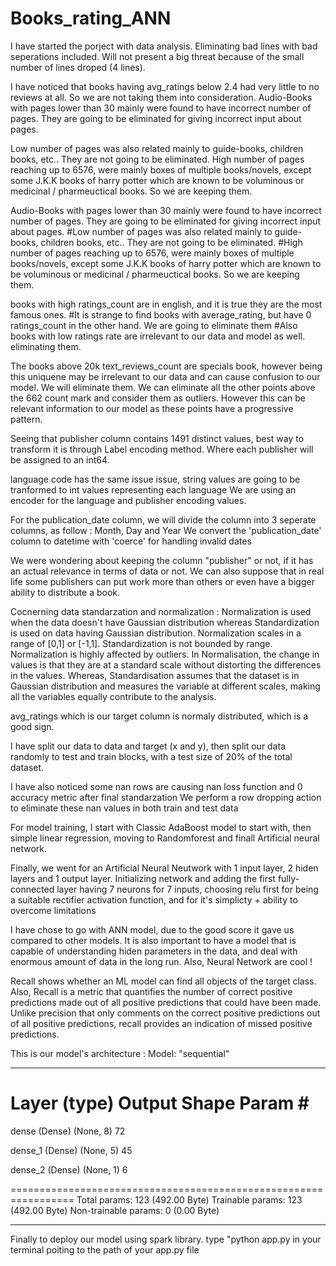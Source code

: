 # Books_rating_ANN

I have started the porject with data analysis. Eliminating bad lines with bad seperations included. 
Will not present a big threat because of the small number of lines droped (4 lines).

I have noticed that books having avg_ratings below 2.4 had very little to no reviews at all. So we are not taking them into consideration.
Audio-Books with pages lower than 30 mainly were found to have incorrect number of pages. They are going to be eliminated for giving incorrect input about pages.

Low number of pages was also related mainly to guide-books, children books, etc.. They are not going to be eliminated. High number of pages reaching up to 6576, were 
mainly boxes of multiple books/novels, except some J.K.K books of harry potter which are known to be voluminous or medicinal / pharmeuctical books. So we are keeping them.

Audio-Books with pages lower than 30 mainly were found to have incorrect number of pages. They are going to be eliminated for giving incorrect input about pages.
#Low number of pages was also related mainly to guide-books, children books, etc.. They are not going to be eliminated.
#High number of pages reaching up to 6576, were mainly boxes of multiple books/novels, except some J.K.K books of harry potter which are known to be voluminous or
medicinal / pharmeuctical books. So we are keeping them.

books with high ratings_count are in english, and it is true they are the most famous ones.
#It is strange to find books with average_rating, but have 0 ratings_count in the other hand. We are going to eliminate them
#Also books with low ratings rate are irrelevant to our data and model as well. eliminating them.

The books above 20k text_reviews_count are specials book, however being this uniquene may be irrelevant to our data and can cause confusion to our model. We will eliminate
them. We can eliminate all the other points above the 662 count mark and consider them as outliers. However this can be relevant information to our model as these points have
a progressive pattern.

Seeing that publisher column contains 1491 distinct values, best way to transform it is through Label encoding method. Where each publisher will be assigned to an int64.

language code has the same issue issue, string values are going to be tranformed to int values representing each language
We are using an encoder for the language and publisher encoding values.

For the publication_date column, we will divide the column into 3 seperate columns, as follow : Month, Day and Year
We convert the 'publication_date' column to datetime with 'coerce' for handling invalid dates

We were wondering about keeping the column "publisher" or not, if it has an actual relevance in terms of data or not.
We can also suppose that in real life some publishers can put work more than others or even have a bigger ability to distribute a book.

Cocnerning data standarzation and normalization :
Normalization is used when the data doesn't have Gaussian distribution whereas Standardization is used on data having Gaussian distribution. Normalization scales in a
range of [0,1] or [-1,1]. Standardization is not bounded by range. Normalization is highly affected by outliers.
In Normalisation, the change in values is that they are at a standard scale without distorting the differences in the values. Whereas, Standardisation assumes that the
dataset is in Gaussian distribution and measures the variable at different scales, making all the variables equally contribute to the analysis.

avg_ratings which is our target column is normaly distributed, which is a good sign.

I have split our data to data and target (x and y), then split our data randomly to test and train blocks, with a test size of 20% of the total dataset.

I have also noticed some nan rows are causing nan loss function and 0 accuracy metric after final standarzation
We perform a row dropping action to eliminate these nan values in both train and test data

For model training, I start with Classic AdaBoost model to start with, then simple linear regression, moving to Randomforest and finall Artificial neural network.

Finally, we went for an Artificial Neural Neutwork with 1 input layer, 2 hiden layers and 1 output layer.
Initializing network and adding the first fully-connected layer having 7 neurons for 7 inputs, choosing relu first for being a suitable rectifier activation function,
and for it's simplicty + ability to overcome limitations

I have chose to go with ANN model, due to the good score it gave us compared to other models. It is also important to have a model that is capable of understanding hiden parameters in the data, and deal with enormous amount of data in the long run.
Also, Neural Network are cool !

Recall shows whether an ML model can find all objects of the target class. Also, Recall is a metric that quantifies the number of correct positive predictions made out of
all positive predictions that could have been made. Unlike precision that only comments on the correct positive predictions out of all positive predictions,
recall provides an indication of missed positive predictions.

This is our model's architecture :
Model: "sequential"
_________________________________________________________________
 Layer (type)                Output Shape              Param #   
=================================================================
 dense (Dense)               (None, 8)                 72        
                                                                 
 dense_1 (Dense)             (None, 5)                 45        
                                                                 
 dense_2 (Dense)             (None, 1)                 6         
                                                                 
=================================================================
Total params: 123 (492.00 Byte)
Trainable params: 123 (492.00 Byte)
Non-trainable params: 0 (0.00 Byte)
_________________________________________________________________

Finally to deploy our model using spark library. type "python app.py in your terminal poiting to the path of your app.py file
